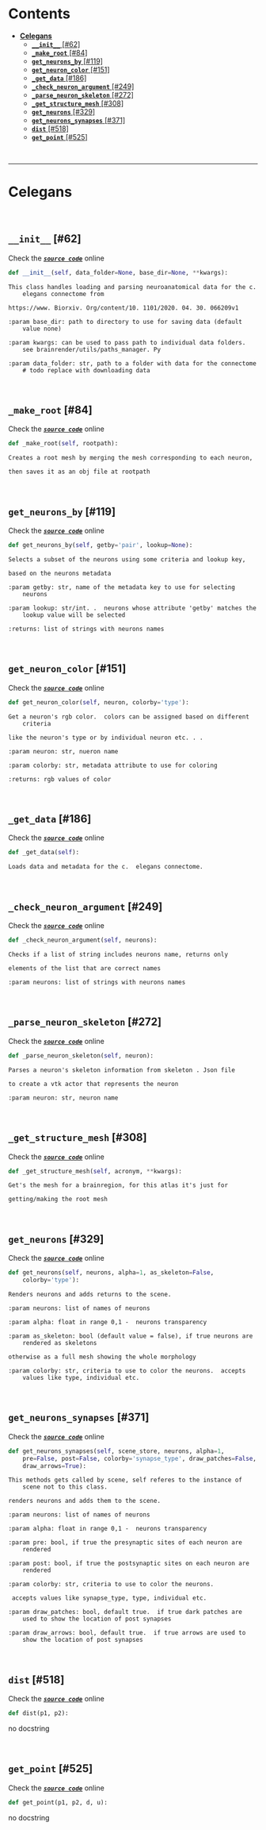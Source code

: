 



Contents
========

* [**Celegans**](#celegans)
	* [**`__init__`** [#62]](#__init__-62)
	* [**`_make_root`** [#84]](#_make_root-84)
	* [**`get_neurons_by`** [#119]](#get_neurons_by-119)
	* [**`get_neuron_color`** [#151]](#get_neuron_color-151)
	* [**`_get_data`** [#186]](#_get_data-186)
	* [**`_check_neuron_argument`** [#249]](#_check_neuron_argument-249)
	* [**`_parse_neuron_skeleton`** [#272]](#_parse_neuron_skeleton-272)
	* [**`_get_structure_mesh`** [#308]](#_get_structure_mesh-308)
	* [**`get_neurons`** [#329]](#get_neurons-329)
	* [**`get_neurons_synapses`** [#371]](#get_neurons_synapses-371)
	* [**`dist`** [#518]](#dist-518)
	* [**`get_point`** [#525]](#get_point-525)


&nbsp;

--------
# **Celegans**




&nbsp;
## **`__init__`** [#62]
  
Check the [***``source code``***](https://github.com/BrancoLab/BrainRender/tree/brainglobeintegration/blob/master/brainrender/atlases/celegans.py#L62) online

```python
def __init__(self, data_folder=None, base_dir=None, **kwargs):
```  


```text
This class handles loading and parsing neuroanatomical data for the c.
    elegans connectome from

https://www. Biorxiv. Org/content/10. 1101/2020. 04. 30. 066209v1

:param base_dir: path to directory to use for saving data (default
    value none)

:param kwargs: can be used to pass path to individual data folders.
    see brainrender/utils/paths_manager. Py

:param data_folder: str, path to a folder with data for the connectome
    # todo replace with downloading data

```

&nbsp;
## **`_make_root`** [#84]
  
Check the [***``source code``***](https://github.com/BrancoLab/BrainRender/tree/brainglobeintegration/blob/master/brainrender/atlases/celegans.py#L84) online

```python
def _make_root(self, rootpath):
```  


```text
Creates a root mesh by merging the mesh corresponding to each neuron,

then saves it as an obj file at rootpath

```

&nbsp;
## **`get_neurons_by`** [#119]
  
Check the [***``source code``***](https://github.com/BrancoLab/BrainRender/tree/brainglobeintegration/blob/master/brainrender/atlases/celegans.py#L119) online

```python
def get_neurons_by(self, getby='pair', lookup=None):
```  


```text
Selects a subset of the neurons using some criteria and lookup key,

based on the neurons metadata

:param getby: str, name of the metadata key to use for selecting
    neurons

:param lookup: str/int. .  neurons whose attribute 'getby' matches the
    lookup value will be selected

:returns: list of strings with neurons names

```

&nbsp;
## **`get_neuron_color`** [#151]
  
Check the [***``source code``***](https://github.com/BrancoLab/BrainRender/tree/brainglobeintegration/blob/master/brainrender/atlases/celegans.py#L151) online

```python
def get_neuron_color(self, neuron, colorby='type'):
```  


```text
Get a neuron's rgb color.  colors can be assigned based on different
    criteria

like the neuron's type or by individual neuron etc. . .

:param neuron: str, nueron name

:param colorby: str, metadata attribute to use for coloring

:returns: rgb values of color

```

&nbsp;
## **`_get_data`** [#186]
  
Check the [***``source code``***](https://github.com/BrancoLab/BrainRender/tree/brainglobeintegration/blob/master/brainrender/atlases/celegans.py#L186) online

```python
def _get_data(self):
```  


```text
Loads data and metadata for the c.  elegans connectome.

```

&nbsp;
## **`_check_neuron_argument`** [#249]
  
Check the [***``source code``***](https://github.com/BrancoLab/BrainRender/tree/brainglobeintegration/blob/master/brainrender/atlases/celegans.py#L249) online

```python
def _check_neuron_argument(self, neurons):
```  


```text
Checks if a list of string includes neurons name, returns only

elements of the list that are correct names

:param neurons: list of strings with neurons names

```

&nbsp;
## **`_parse_neuron_skeleton`** [#272]
  
Check the [***``source code``***](https://github.com/BrancoLab/BrainRender/tree/brainglobeintegration/blob/master/brainrender/atlases/celegans.py#L272) online

```python
def _parse_neuron_skeleton(self, neuron):
```  


```text
Parses a neuron's skeleton information from skeleton . Json file

to create a vtk actor that represents the neuron

:param neuron: str, neuron name

```

&nbsp;
## **`_get_structure_mesh`** [#308]
  
Check the [***``source code``***](https://github.com/BrancoLab/BrainRender/tree/brainglobeintegration/blob/master/brainrender/atlases/celegans.py#L308) online

```python
def _get_structure_mesh(self, acronym, **kwargs):
```  


```text
Get's the mesh for a brainregion, for this atlas it's just for

getting/making the root mesh

```

&nbsp;
## **`get_neurons`** [#329]
  
Check the [***``source code``***](https://github.com/BrancoLab/BrainRender/tree/brainglobeintegration/blob/master/brainrender/atlases/celegans.py#L329) online

```python
def get_neurons(self, neurons, alpha=1, as_skeleton=False,
    colorby='type'):
```  


```text
Renders neurons and adds returns to the scene.

:param neurons: list of names of neurons

:param alpha: float in range 0,1 -  neurons transparency

:param as_skeleton: bool (default value = false), if true neurons are
    rendered as skeletons

otherwise as a full mesh showing the whole morphology

:param colorby: str, criteria to use to color the neurons.  accepts
    values like type, individual etc.

```

&nbsp;
## **`get_neurons_synapses`** [#371]
  
Check the [***``source code``***](https://github.com/BrancoLab/BrainRender/tree/brainglobeintegration/blob/master/brainrender/atlases/celegans.py#L371) online

```python
def get_neurons_synapses(self, scene_store, neurons, alpha=1,
    pre=False, post=False, colorby='synapse_type', draw_patches=False,
    draw_arrows=True):
```  


```text
This methods gets called by scene, self referes to the instance of
    scene not to this class.

renders neurons and adds them to the scene.

:param neurons: list of names of neurons

:param alpha: float in range 0,1 -  neurons transparency

:param pre: bool, if true the presynaptic sites of each neuron are
    rendered

:param post: bool, if true the postsynaptic sites on each neuron are
    rendered

:param colorby: str, criteria to use to color the neurons.

 accepts values like synapse_type, type, individual etc.

:param draw_patches: bool, default true.  if true dark patches are
    used to show the location of post synapses

:param draw_arrows: bool, default true.  if true arrows are used to
    show the location of post synapses

```

&nbsp;
## **`dist`** [#518]
  
Check the [***``source code``***](https://github.com/BrancoLab/BrainRender/tree/brainglobeintegration/blob/master/brainrender/atlases/celegans.py#L518) online

```python
def dist(p1, p2):
```  


no docstring

&nbsp;
## **`get_point`** [#525]
  
Check the [***``source code``***](https://github.com/BrancoLab/BrainRender/tree/brainglobeintegration/blob/master/brainrender/atlases/celegans.py#L525) online

```python
def get_point(p1, p2, d, u):
```  


no docstring